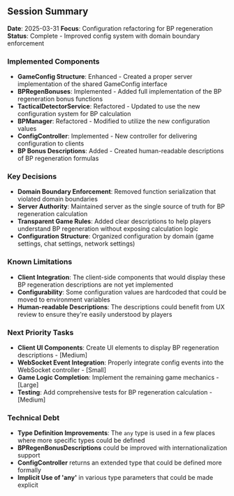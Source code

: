 ## Session Summary

**Date**: 2025-03-31
**Focus**: Configuration refactoring for BP regeneration
**Status**: Complete - Improved config system with domain boundary enforcement

### Implemented Components
- **GameConfig Structure**: Enhanced - Created a proper server implementation of the shared GameConfig interface
- **BPRegenBonuses**: Implemented - Added full implementation of the BP regeneration bonus functions
- **TacticalDetectorService**: Refactored - Updated to use the new configuration system for BP calculation
- **BPManager**: Refactored - Modified to utilize the new configuration values
- **ConfigController**: Implemented - New controller for delivering configuration to clients
- **BP Bonus Descriptions**: Added - Created human-readable descriptions of BP regeneration formulas

### Key Decisions
- **Domain Boundary Enforcement**: Removed function serialization that violated domain boundaries
- **Server Authority**: Maintained server as the single source of truth for BP regeneration calculation
- **Transparent Game Rules**: Added clear descriptions to help players understand BP regeneration without exposing calculation logic
- **Configuration Structure**: Organized configuration by domain (game settings, chat settings, network settings)

### Known Limitations
- **Client Integration**: The client-side components that would display these BP regeneration descriptions are not yet implemented
- **Configurability**: Some configuration values are hardcoded that could be moved to environment variables
- **Human-readable Descriptions**: The descriptions could benefit from UX review to ensure they're easily understood by players

### Next Priority Tasks
- **Client UI Components**: Create UI elements to display BP regeneration descriptions - [Medium]
- **WebSocket Event Integration**: Properly integrate config events into the WebSocket controller - [Small]
- **Game Logic Completion**: Implement the remaining game mechanics - [Large]
- **Testing**: Add comprehensive tests for BP regeneration calculation - [Medium]

### Technical Debt
- **Type Definition Improvements**: The `any` type is used in a few places where more specific types could be defined
- **BPRegenBonusDescriptions** could be improved with internationalization support
- **ConfigController** returns an extended type that could be defined more formally
- **Implicit Use of 'any'** in various type parameters that could be made explicit 
